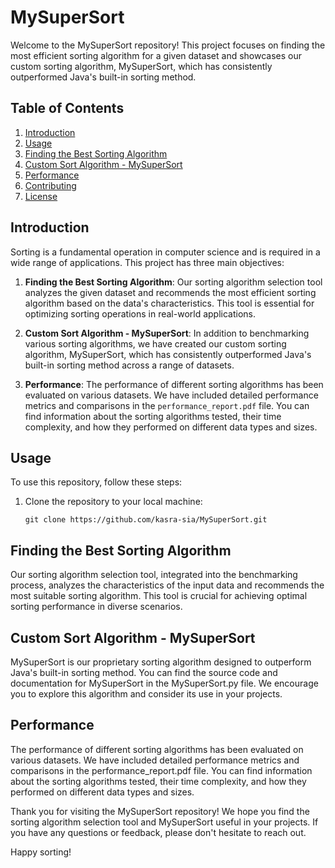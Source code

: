 # MySuperSort

Welcome to the MySuperSort repository! This project focuses on finding the most efficient sorting algorithm for a given dataset and showcases our custom sorting algorithm, MySuperSort, which has consistently outperformed Java's built-in sorting method.

## Table of Contents

1. [Introduction](#introduction)
2. [Usage](#usage)
3. [Finding the Best Sorting Algorithm](#finding-the-best-sorting-algorithm)
4. [Custom Sort Algorithm - MySuperSort](#custom-sort-algorithm-mysupersort)
5. [Performance](#performance)
6. [Contributing](#contributing)
7. [License](#license)

## Introduction

Sorting is a fundamental operation in computer science and is required in a wide range of applications. This project has three main objectives:

1. **Finding the Best Sorting Algorithm**: Our sorting algorithm selection tool analyzes the given dataset and recommends the most efficient sorting algorithm based on the data's characteristics. This tool is essential for optimizing sorting operations in real-world applications.

2. **Custom Sort Algorithm - MySuperSort**: In addition to benchmarking various sorting algorithms, we have created our custom sorting algorithm, MySuperSort, which has consistently outperformed Java's built-in sorting method across a range of datasets.

3. **Performance**: The performance of different sorting algorithms has been evaluated on various datasets. We have included detailed performance metrics and comparisons in the `performance_report.pdf` file. You can find information about the sorting algorithms tested, their time complexity, and how they performed on different data types and sizes.

## Usage

To use this repository, follow these steps:

1. Clone the repository to your local machine:

   ```shell
   git clone https://github.com/kasra-sia/MySuperSort.git

## Finding the Best Sorting Algorithm
Our sorting algorithm selection tool, integrated into the benchmarking process, analyzes the characteristics of the input data and recommends the most suitable sorting algorithm. This tool is crucial for achieving optimal sorting performance in diverse scenarios.

## Custom Sort Algorithm - MySuperSort
MySuperSort is our proprietary sorting algorithm designed to outperform Java's built-in sorting method. You can find the source code and documentation for MySuperSort in the MySuperSort.py file. We encourage you to explore this algorithm and consider its use in your projects.

## Performance
The performance of different sorting algorithms has been evaluated on various datasets. We have included detailed performance metrics and comparisons in the performance_report.pdf file. You can find information about the sorting algorithms tested, their time complexity, and how they performed on different data types and sizes.


Thank you for visiting the MySuperSort repository! We hope you find the sorting algorithm selection tool and MySuperSort useful in your projects. If you have any questions or feedback, please don't hesitate to reach out.

Happy sorting!

